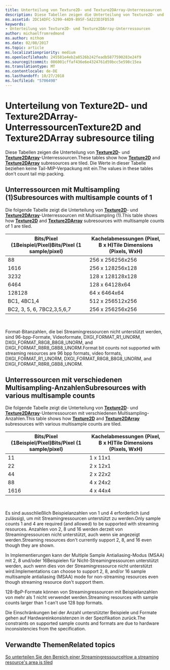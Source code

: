 ```yaml
---
title: Unterteilung von Texture2D- und Texture2DArray-Unterressourcen
description: Diese Tabellen zeigen die Unterteilung von Texture2D- und Texture2DArray-Unterressourcen.
ms.assetid: 2DC14DFC-5299-44D9-895F-5A223D3FD530
keywords:
- Unterteilung von Texture2D- und Texture2DArray-Unterressourcen
author: michaelfromredmond
ms.author: mithom
ms.date: 02/08/2017
ms.topic: article
ms.localizationpriority: medium
ms.openlocfilehash: 245581e4eb2a8526b242feadb5877590283e24f9
ms.sourcegitcommit: 086001cffaf436e6e4324761d59bcc5e598c15ea
ms.translationtype: MT
ms.contentlocale: de-DE
ms.lasthandoff: 10/27/2018
ms.locfileid: "5706498"
---
```

# <a name="texture2d-and-texture2darray-subresource-tiling"></a><span data-ttu-id="43231-104">Unterteilung von Texture2D- und Texture2DArray-Unterressourcen</span><span class="sxs-lookup"><span data-stu-id="43231-104">Texture2D and Texture2DArray subresource tiling</span></span>


<span data-ttu-id="43231-105">Diese Tabellen zeigen die Unterteilung von [**Texture2D**](https://msdn.microsoft.com/library/windows/desktop/ff471525)- und [**Texture2DArray**](https://msdn.microsoft.com/library/windows/desktop/ff471526)-Unterressourcen.</span><span class="sxs-lookup"><span data-stu-id="43231-105">These tables show how [**Texture2D**](https://msdn.microsoft.com/library/windows/desktop/ff471525) and [**Texture2DArray**](https://msdn.microsoft.com/library/windows/desktop/ff471526) subresources are tiled.</span></span> <span data-ttu-id="43231-106">Die Werte in dieser Tabelle beziehen keine Tail-MIP-Verpackung mit ein.</span><span class="sxs-lookup"><span data-stu-id="43231-106">The values in these tables don't count tail mip packing.</span></span>

## <a name="span-idsubresources-with-multisample-counts-of-1spanspan-idsubresources-with-multisample-counts-of-1spanspan-idsubresources-with-multisample-counts-of-1spansubresources-with-multisample-counts-of-1"></a><span data-ttu-id="43231-107"><span id="Subresources-with-multisample-counts-of-1"></span><span id="subresources-with-multisample-counts-of-1"></span><span id="SUBRESOURCES-WITH-MULTISAMPLE-COUNTS-OF-1"></span>Unterressourcen mit Multisampling (1)</span><span class="sxs-lookup"><span data-stu-id="43231-107"><span id="Subresources-with-multisample-counts-of-1"></span><span id="subresources-with-multisample-counts-of-1"></span><span id="SUBRESOURCES-WITH-MULTISAMPLE-COUNTS-OF-1"></span>Subresources with multisample counts of 1</span></span>


<span data-ttu-id="43231-108">Die folgende Tabelle zeigt die Unterteilung von [**Texture2D**](https://msdn.microsoft.com/library/windows/desktop/ff471525)- und [**Texture2DArray**](https://msdn.microsoft.com/library/windows/desktop/ff471526)-Unterressourcen mit Multisampling (1).</span><span class="sxs-lookup"><span data-stu-id="43231-108">This table shows how [**Texture2D**](https://msdn.microsoft.com/library/windows/desktop/ff471525) and [**Texture2DArray**](https://msdn.microsoft.com/library/windows/desktop/ff471526) subresources with multisample counts of 1 are tiled.</span></span>

| <span data-ttu-id="43231-109">Bits/Pixel (1Beispiel/Pixel)</span><span class="sxs-lookup"><span data-stu-id="43231-109">Bits/Pixel (1 sample/pixel)</span></span> | <span data-ttu-id="43231-110">Kachelabmessungen (Pixel, B x H)</span><span class="sxs-lookup"><span data-stu-id="43231-110">Tile Dimensions (Pixels, WxH)</span></span> |
|-----------------------------|-------------------------------|
| <span data-ttu-id="43231-111">8</span><span class="sxs-lookup"><span data-stu-id="43231-111">8</span></span>                           | <span data-ttu-id="43231-112">256 x 256</span><span class="sxs-lookup"><span data-stu-id="43231-112">256x256</span></span>                       |
| <span data-ttu-id="43231-113">16</span><span class="sxs-lookup"><span data-stu-id="43231-113">16</span></span>                          | <span data-ttu-id="43231-114">256 x 128</span><span class="sxs-lookup"><span data-stu-id="43231-114">256x128</span></span>                       |
| <span data-ttu-id="43231-115">32</span><span class="sxs-lookup"><span data-stu-id="43231-115">32</span></span>                          | <span data-ttu-id="43231-116">128 x 128</span><span class="sxs-lookup"><span data-stu-id="43231-116">128x128</span></span>                       |
| <span data-ttu-id="43231-117">64</span><span class="sxs-lookup"><span data-stu-id="43231-117">64</span></span>                          | <span data-ttu-id="43231-118">128 x 64</span><span class="sxs-lookup"><span data-stu-id="43231-118">128x64</span></span>                        |
| <span data-ttu-id="43231-119">128</span><span class="sxs-lookup"><span data-stu-id="43231-119">128</span></span>                         | <span data-ttu-id="43231-120">64 x 64</span><span class="sxs-lookup"><span data-stu-id="43231-120">64x64</span></span>                         |
| <span data-ttu-id="43231-121">BC1, 4</span><span class="sxs-lookup"><span data-stu-id="43231-121">BC1,4</span></span>                       | <span data-ttu-id="43231-122">512 x 256</span><span class="sxs-lookup"><span data-stu-id="43231-122">512x256</span></span>                       |
| <span data-ttu-id="43231-123">BC2, 3, 5, 6, 7</span><span class="sxs-lookup"><span data-stu-id="43231-123">BC2,3,5,6,7</span></span>                 | <span data-ttu-id="43231-124">256 x 256</span><span class="sxs-lookup"><span data-stu-id="43231-124">256x256</span></span>                       |

 

<span data-ttu-id="43231-125">Format-Bitanzahlen, die bei Streamingressourcen nicht unterstützt werden, sind 96-bpp-Formate, Videoformate, DXGI\_FORMAT\_R1\_UNORM, DXGI\_FORMAT\_R8G8\_B8G8\_UNORM, and DXGI\_FORMAT\_R8R8\_G8B8\_UNORM.</span><span class="sxs-lookup"><span data-stu-id="43231-125">Format bit counts not supported with streaming resources are 96 bpp formats, video formats, DXGI\_FORMAT\_R1\_UNORM, DXGI\_FORMAT\_R8G8\_B8G8\_UNORM, and DXGI\_FORMAT\_R8R8\_G8B8\_UNORM.</span></span>

## <a name="span-idsubresources-with-various-multisample-countsspanspan-idsubresources-with-various-multisample-countsspanspan-idsubresources-with-various-multisample-countsspansubresources-with-various-multisample-counts"></a><span data-ttu-id="43231-126"><span id="Subresources-with-various-multisample-counts"></span><span id="subresources-with-various-multisample-counts"></span><span id="SUBRESOURCES-WITH-VARIOUS-MULTISAMPLE-COUNTS"></span>Unterressourcen mit verschiedenen Multisampling-Anzahlen</span><span class="sxs-lookup"><span data-stu-id="43231-126"><span id="Subresources-with-various-multisample-counts"></span><span id="subresources-with-various-multisample-counts"></span><span id="SUBRESOURCES-WITH-VARIOUS-MULTISAMPLE-COUNTS"></span>Subresources with various multisample counts</span></span>


<span data-ttu-id="43231-127">Die folgende Tabelle zeigt die Unterteilung von [**Texture2D**](https://msdn.microsoft.com/library/windows/desktop/ff471525)- und [**Texture2DArray**](https://msdn.microsoft.com/library/windows/desktop/ff471526)-Unterressourcen mit verschiedenen Multisampling-Anzahlen.</span><span class="sxs-lookup"><span data-stu-id="43231-127">This table shows how [**Texture2D**](https://msdn.microsoft.com/library/windows/desktop/ff471525) and [**Texture2DArray**](https://msdn.microsoft.com/library/windows/desktop/ff471526) subresources with various multisample counts are tiled.</span></span>

| <span data-ttu-id="43231-128">Bits/Pixel (1Beispiel/Pixel)</span><span class="sxs-lookup"><span data-stu-id="43231-128">Bits/Pixel (1 sample/pixel)</span></span> | <span data-ttu-id="43231-129">Kachelabmessungen (Pixel, B x H)</span><span class="sxs-lookup"><span data-stu-id="43231-129">Tile Dimensions (Pixels, WxH)</span></span> |
|-----------------------------|-------------------------------|
| <span data-ttu-id="43231-130">1</span><span class="sxs-lookup"><span data-stu-id="43231-130">1</span></span>                           | <span data-ttu-id="43231-131">1 x 1</span><span class="sxs-lookup"><span data-stu-id="43231-131">1x1</span></span>                           |
| <span data-ttu-id="43231-132">2</span><span class="sxs-lookup"><span data-stu-id="43231-132">2</span></span>                           | <span data-ttu-id="43231-133">2 x 1</span><span class="sxs-lookup"><span data-stu-id="43231-133">2x1</span></span>                           |
| <span data-ttu-id="43231-134">4</span><span class="sxs-lookup"><span data-stu-id="43231-134">4</span></span>                           | <span data-ttu-id="43231-135">2 x 2</span><span class="sxs-lookup"><span data-stu-id="43231-135">2x2</span></span>                           |
| <span data-ttu-id="43231-136">8</span><span class="sxs-lookup"><span data-stu-id="43231-136">8</span></span>                           | <span data-ttu-id="43231-137">4 x 2</span><span class="sxs-lookup"><span data-stu-id="43231-137">4x2</span></span>                           |
| <span data-ttu-id="43231-138">16</span><span class="sxs-lookup"><span data-stu-id="43231-138">16</span></span>                          | <span data-ttu-id="43231-139">4 x 4</span><span class="sxs-lookup"><span data-stu-id="43231-139">4x4</span></span>                           |

 

<span data-ttu-id="43231-140">Es sind ausschließlich Beispielanzahlen von 1 und 4 erforderlich (und zulässig), um mit Streamingressourcen unterstützt zu werden.</span><span class="sxs-lookup"><span data-stu-id="43231-140">Only sample counts 1 and 4 are required (and allowed) to be supported with streaming resources.</span></span> <span data-ttu-id="43231-141">Anzahlen von 2, 8 und 16 werden derzeit von Streamingressourcen nicht unterstützt, auch wenn sie angezeigt werden.</span><span class="sxs-lookup"><span data-stu-id="43231-141">Streaming resources don't currently support 2, 8, and 16 even though they are shown.</span></span>

<span data-ttu-id="43231-142">In Implementierungen kann der Multiple Sample Antialiasing-Modus (MSAA) mit 2, 8 und/oder 16Beispielen für Nicht-Streamingressourcen unterstützt werden, auch wenn dies von der Streamingressource nicht unterstützt wird.</span><span class="sxs-lookup"><span data-stu-id="43231-142">Implementations can choose to support 2, 8, and/or 16 sample multisample antialiasing (MSAA) mode for non-streaming resources even though streaming resource don't support them.</span></span>

<span data-ttu-id="43231-143">128-BpP-Formate können von Streamingressourcen mit Beispielanzahlen von mehr als 1 nicht verwendet werden.</span><span class="sxs-lookup"><span data-stu-id="43231-143">Streaming resources with sample counts larger than 1 can't use 128 bpp formats.</span></span>

<span data-ttu-id="43231-144">Die Einschränkungen bei der Anzahl unterstützter Beispiele und Formate gehen auf Hardwareinkonsistenzen in der Spezifikation zurück.</span><span class="sxs-lookup"><span data-stu-id="43231-144">The constraints on supported sample counts and formats are due to hardware inconsistencies from the specification.</span></span>

## <a name="span-idrelated-topicsspanrelated-topics"></a><span data-ttu-id="43231-145"><span id="related-topics"></span>Verwandte Themen</span><span class="sxs-lookup"><span data-stu-id="43231-145"><span id="related-topics"></span>Related topics</span></span>


[<span data-ttu-id="43231-146">So unterteilen Sie den Bereich einer Streamingressource</span><span class="sxs-lookup"><span data-stu-id="43231-146">How a streaming resource's area is tiled</span></span>](how-a-streaming-resource-s-area-is-tiled.md)

 

 




